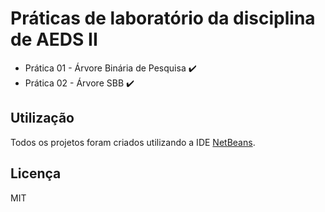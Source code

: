 # Práticas de laboratório da disciplina de AEDS II

 - Prática 01 - Árvore Binária de Pesquisa :heavy_check_mark:
 - Prática 02 - Árvore SBB :heavy_check_mark:

## Utilização

Todos os projetos foram criados utilizando a IDE [NetBeans](https://netbeans.org/).

## Licença

MIT
